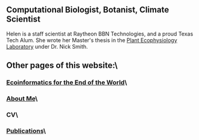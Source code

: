 ## Computational Biologist, Botanist, Climate Scientist

Helen is a staff scientist at Raytheon BBN Technologies, and a proud Texas Tech Alum. She wrote her Master's thesis in the [Plant Ecophysiology Laboratory](http://www.smithecophyslab.com/) under Dr. Nick Smith.

## Other pages of this website:\
### [Ecoinformatics for the End of the World](./Ecoinformatics.html)\
### [About Me](./Bio.md)\
### CV\
### [Publications](https://scholar.google.com/citations?user=XLP1QBAAAAAJ&hl=en)\
